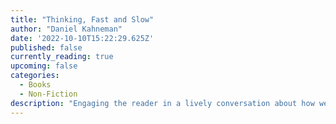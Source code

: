 ```yaml
---
title: "Thinking, Fast and Slow"
author: "Daniel Kahneman"
date: '2022-10-10T15:22:29.625Z'
published: false
currently_reading: true
upcoming: false
categories:
  - Books
  - Non-Fiction
description: "Engaging the reader in a lively conversation about how we think, Kahneman reveals where we can and cannot trust our intuitions and how we can tap into the benefits of slow thinking. He offers practical and enlightening insights into how choices are made in both our business and our personal lives―and how we can use different techniques to guard against the mental glitches that often get us into trouble."
---
```

